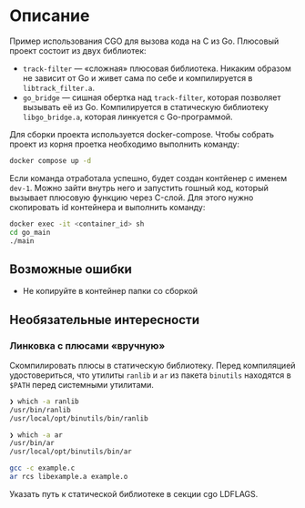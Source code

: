 # Описание
Пример использования CGO для вызова кода на C из Go. Плюсовый проект состоит из двух библиотек:
- `track-filter` — «сложная» плюсовая библиотека. Никаким образом не зависит от Go и живет сама по себе и компилируется в `libtrack_filter.a`.
- `go_bridge` — сишная обертка над `track-filter`, которая позволяет вызывать её из Go. Компилируется в статическую библиотеку `libgo_bridge.a`, которая линкуется с Go-программой.

Для сборки проекта используется docker-compose. Чтобы собрать проект из корня проетка необходимо выполнить команду:
```sh
docker compose up -d
```
Если команда отработала успешно, будет создан контйенер с именем `dev-1`. Можно зайти внутрь него и запустить гошный код, который вызывает плюсовую функцию через C-слой. Для этого нужно скопировать id контейнера и выполнить команду:
```sh
docker exec -it <container_id> sh
cd go_main
./main
```

## Возможные ошибки
- Не копируйте в контейнер папки со сборкой


## Необязательные интересности
### Линковка с плюсами «вручную»

Скомпилировать плюсы в статическую библиотеку. Перед компиляцией удостовериться, что утилиты `ranlib` и `ar` из пакета `binutils` находятся в `$PATH` перед системными утилитами.
```sh
❯ which -a ranlib
/usr/bin/ranlib
/usr/local/opt/binutils/bin/ranlib

❯ which -a ar
/usr/bin/ar
/usr/local/opt/binutils/bin/ar
```


```sh
gcc -c example.c
ar rcs libexample.a example.o
```

Указать путь к статической библиотеке в секции cgo LDFLAGS. 
